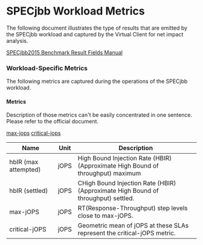 ﻿# SPECjbb Workload Metrics
The following document illustrates the type of results that are emitted by the SPECjbb workload and captured by the
Virtual Client for net impact analysis.

[SPECjbb2015 Benchmark Result Fields Manual](https://www.spec.org/jbb2015/docs/SPECjbb2015-Result_File_Fields.html)


### Workload-Specific Metrics
The following metrics are captured during the operations of the SPECjbb workload.

#### Metrics
Description of those metrics can't be easily concentrated in one sentence. Please refer to the official document.

[max-jops](https://www.spec.org/jbb2015/docs/SPECjbb2015-Result_File_Fields.html#max-jops)
[critical-jops](https://www.spec.org/jbb2015/docs/SPECjbb2015-Result_File_Fields.html#critical-jops)

| Name                   | Unit           | Description                                             |
|------------------------|----------------|---------------------------------------------------------|
| hbIR (max attempted)   | jOPS           | High Bound Injection Rate (HBIR) (Approximate High Bound of throughput) maximum                 |
| hbIR (settled)         | jOPS           | CHigh Bound Injection Rate (HBIR) (Approximate High Bound of throughput) settled.               |
| max-jOPS               | jOPS           | RT(Response-Throughput) step levels close to max-jOPS.                |
| critical-jOPS          | jOPS           | Geometric mean of jOPS at these SLAs represent the critical-jOPS metric.                |